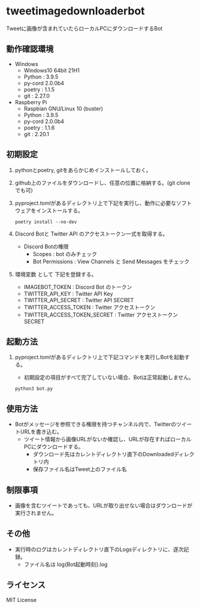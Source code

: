 # tweetimagedownloaderbot
Tweetに画像が含まれていたらローカルPCにダウンロードするBot

## 動作確認環境

* Windows
  * Windows10 64bit 21H1
  * Python : 3.9.5
  * py-cord 2.0.0b4
  * poetry : 1.1.5
  * git : 2.27.0
* Raspberry Pi
  * Raspbian GNU/Linux 10 (buster)
  * Python : 3.9.5
  * py-cord 2.0.0b4
  * poetry : 1.1.6
  * git : 2.20.1

## 初期設定

1. pythonとpoetry, gitをあらかじめインストールしておく。
2. github上のファイルをダウンロードし、任意の位置に格納する。(git cloneでも可)
3. pyproject.tomlがあるディレクトリ上で下記を実行し、動作に必要なソフトウェアをインストールする。

   ```
   poetry install --no-dev
   ```

4. Discord Botと Twitter API のアクセストークン一式を取得する。
   * Discord Botの権限
     * Scopes : bot のみチェック
     * Bot Permissions : View Channels と Send Messages をチェック
5. 環境変数 として 下記を登録する。
   * IMAGEBOT_TOKEN : Discord Bot のトークン
   * TWITTER_API_KEY : Twitter API Key 
   * TWITTER_API_SECRET : Twitter API SECRET 
   * TWITTER_ACCESS_TOKEN : Twitter アクセストークン 
   * TWITTER_ACCESS_TOKEN_SECRET : Twitter アクセストークン SECRET


## 起動方法

1. pyproject.tomlがあるディレクトリ上で下記コマンドを実行しBotを起動する。
   * 初期設定の項目がすべて完了していない場合、Botは正常起動しません。

   ```
   python3 bot.py
   ```

## 使用方法

* Botがメッセージを参照できる権限を持つチャンネル内で、TwitterのツイートURLを書き込む。
  * ツイート情報から画像URLがないか確認し、URLが存在すればローカルPCにダウンロードする。
    * ダウンロード先はカレントディレクトリ直下のDownloadedディレクトリ内
    * 保存ファイル名はTweet上のファイル名

## 制限事項

* 画像を含むツイートであっても、URLが取り出せない場合はダウンロードが実行されません。

## その他

* 実行時のログはカレントディレクトリ直下のLogsディレクトリに、逐次記録。
  * ファイル名は log{Bot起動時刻}.log


## ライセンス

MIT License
